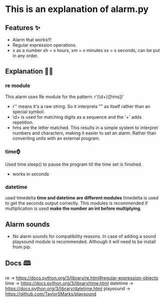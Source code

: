 # This is an explanation of <span>alarm.py</span>
## Features ✨
- Alarm that works!!!
- Regular expression operations.
- x as a number xh = x hours, xm = x minutes xs = x seconds, can be put in any order.
## Explanation 👩‍🏫
### re module
This alarm uses Re module for the pattern:
r'(\d+)([hms])'
- r'' means it's a raw string. So it  interprets "\" as itself rather than an special symbol.
- \d+ is used for matching digits as a sequence and the '+' adds repetition.
- hms are the letter matched.
This results in a simple system to interpret numbers and characters, making it easier to set an alarm.
Rather than converting units with an external program.
### time⌚
Used time.sleep() to pause the program till the time set is finished.
- works in seconds
### datetime
used timedelta **time and datetime are different modules**
timedelta is used to get the seconds output correctly.
This modules is recommended if multiplication is used **make the number an int before multiplying**.
## Alarm sounds
- No alarm sounds for compatibility reasons.
In case of adding a sound playsound module is recommended. Although it will need to be install from pip.
## Docs 🕮
re -> https://docs.python.org/3/library/re.html#regular-expression-objects 
time -> https://docs.python.org/3/library/time.html 
datetime -> https://docs.python.org/3/library/datetime.html 
playsound -> https://github.com/TaylorSMarks/playsound 